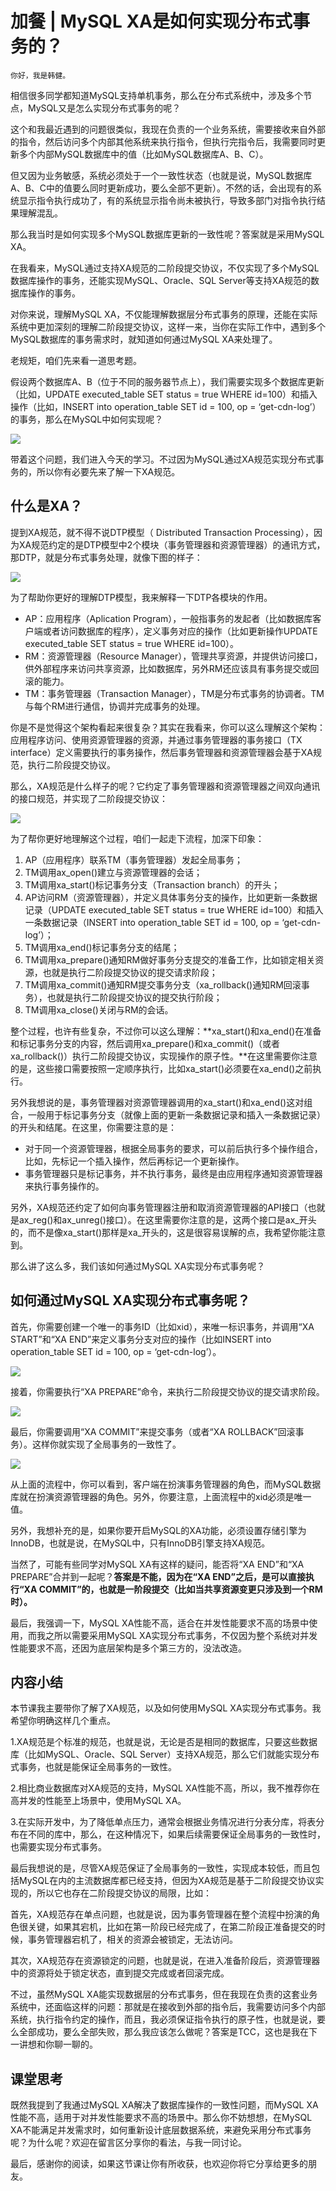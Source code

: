 # 加餐 | MySQL XA是如何实现分布式事务的？

    你好，我是韩健。

相信很多同学都知道MySQL支持单机事务，那么在分布式系统中，涉及多个节点，MySQL又是怎么实现分布式事务的呢？

这个和我最近遇到的问题很类似，我现在负责的一个业务系统，需要接收来自外部的指令，然后访问多个内部其他系统来执行指令，但执行完指令后，我需要同时更新多个内部MySQL数据库中的值（比如MySQL数据库A、B、C）。

但又因为业务敏感，系统必须处于一个一致性状态（也就是说，MySQL数据库A、B、C中的值要么同时更新成功，要么全部不更新）。不然的话，会出现有的系统显示指令执行成功了，有的系统显示指令尚未被执行，导致多部门对指令执行结果理解混乱。

那么我当时是如何实现多个MySQL数据库更新的一致性呢？答案就是采用MySQL XA。

在我看来，MySQL通过支持XA规范的二阶段提交协议，不仅实现了多个MySQL数据库操作的事务，还能实现MySQL、Oracle、SQL Server等支持XA规范的数据库操作的事务。

对你来说，理解MySQL XA，不仅能理解数据层分布式事务的原理，还能在实际系统中更加深刻的理解二阶段提交协议，这样一来，当你在实际工作中，遇到多个MySQL数据库的事务需求时，就知道如何通过MySQL XA来处理了。

老规矩，咱们先来看一道思考题。

假设两个数据库A、B（位于不同的服务器节点上），我们需要实现多个数据库更新（比如，UPDATE executed\_table SET status = true WHERE id=100）和插入操作（比如，INSERT into operation\_table SET id = 100, op = ‘get-cdn-log’）的事务，那么在MySQL中如何实现呢？

![](https://static001.geekbang.org/resource/image/92/e4/92164eafa6604e334b22d245d1543ce4.jpg)

带着这个问题，我们进入今天的学习。不过因为MySQL通过XA规范实现分布式事务的，所以你有必要先来了解一下XA规范。

## 什么是XA？

提到XA规范，就不得不说DTP模型（ Distributed Transaction Processing），因为XA规范约定的是DTP模型中2个模块（事务管理器和资源管理器）的通讯方式，那DTP，就是分布式事务处理，就像下图的样子：

![](https://static001.geekbang.org/resource/image/a0/93/a08794d4a09101fdc0789496a50db193.jpg)

为了帮助你更好的理解DTP模型，我来解释一下DTP各模块的作用。

*   AP：应用程序（Aplication Program），一般指事务的发起者（比如数据库客户端或者访问数据库的程序），定义事务对应的操作（比如更新操作UPDATE executed\_table SET status = true WHERE id=100）。
*   RM：资源管理器（Resource Manager），管理共享资源，并提供访问接口，供外部程序来访问共享资源，比如数据库，另外RM还应该具有事务提交或回滚的能力。
*   TM：事务管理器（Transaction Manager），TM是分布式事务的协调者。TM与每个RM进行通信，协调并完成事务的处理。

你是不是觉得这个架构看起来很复杂？其实在我看来，你可以这么理解这个架构：应用程序访问、使用资源管理器的资源，并通过事务管理器的事务接口（TX interface）定义需要执行的事务操作，然后事务管理器和资源管理器会基于XA规范，执行二阶段提交协议。

那么，XA规范是什么样子的呢？它约定了事务管理器和资源管理器之间双向通讯的接口规范，并实现了二阶段提交协议：

![](https://static001.geekbang.org/resource/image/4e/ed/4e6d8e0104c4b22e58c5a400323e94ed.jpg)

为了帮你更好地理解这个过程，咱们一起走下流程，加深下印象：

1.  AP（应用程序）联系TM（事务管理器）发起全局事务；
2.  TM调用ax\_open()建立与资源管理器的会话；
3.  TM调用xa\_start()标记事务分支（Transaction branch）的开头；
4.  AP访问RM（资源管理器），并定义具体事务分支的操作，比如更新一条数据记录（UPDATE executed\_table SET status = true WHERE id=100）和插入一条数据记录（INSERT into operation\_table SET id = 100, op = ‘get-cdn-log’）；
5.  TM调用xa\_end()标记事务分支的结尾；
6.  TM调用xa\_prepare()通知RM做好事务分支提交的准备工作，比如锁定相关资源，也就是执行二阶段提交协议的提交请求阶段；
7.  TM调用xa\_commit()通知RM提交事务分支（xa\_rollback()通知RM回滚事务），也就是执行二阶段提交协议的提交执行阶段；
8.  TM调用xa\_close()关闭与RM的会话。

整个过程，也许有些复杂，不过你可以这么理解：**xa\_start()和xa\_end()在准备和标记事务分支的内容，然后调用xa\_prepare()和xa\_commit()（或者xa\_rollback()）执行二阶段提交协议，实现操作的原子性。**在这里需要你注意的是，这些接口需要按照一定顺序执行，比如xa\_start()必须要在xa\_end()之前执行。

另外我想说的是，事务管理器对资源管理器调用的xa\_start()和xa\_end()这对组合，一般用于标记事务分支（就像上面的更新一条数据记录和插入一条数据记录）的开头和结尾。在这里，你需要注意的是：

*   对于同一个资源管理器，根据全局事务的要求，可以前后执行多个操作组合，比如，先标记一个插入操作，然后再标记一个更新操作。
*   事务管理器只是标记事务，并不执行事务，最终是由应用程序通知资源管理器来执行事务操作的。

另外，XA规范还约定了如何向事务管理器注册和取消资源管理器的API接口（也就是ax\_reg()和ax\_unreg()接口）。在这里需要你注意的是，这两个接口是ax\_开头的，而不是像xa\_start()那样是xa\_开头的，这是很容易误解的点，我希望你能注意到。

那么讲了这么多，我们该如何通过MySQL XA实现分布式事务呢？

## 如何通过MySQL XA实现分布式事务呢？

首先，你需要创建一个唯一的事务ID（比如xid），来唯一标识事务，并调用“XA START”和“XA END”来定义事务分支对应的操作（比如INSERT into operation\_table SET id = 100, op = ‘get-cdn-log’）。

![](https://static001.geekbang.org/resource/image/76/ca/76c1110506c7409c748f20e17ea23bca.jpg)

接着，你需要执行“XA PREPARE”命令，来执行二阶段提交协议的提交请求阶段。

![](https://static001.geekbang.org/resource/image/28/30/285e440ff3bee6b6c74eeaaa2b37c430.jpg)

最后，你需要调用“XA COMMIT”来提交事务（或者“XA ROLLBACK”回滚事务）。这样你就实现了全局事务的一致性了。

![](https://static001.geekbang.org/resource/image/16/93/169ae090f2b55c6e520ecf7424c0f293.jpg)

从上面的流程中，你可以看到，客户端在扮演事务管理器的角色，而MySQL数据库就在扮演资源管理器的角色。另外，你要注意，上面流程中的xid必须是唯一值。

另外，我想补充的是，如果你要开启MySQL的XA功能，必须设置存储引擎为 InnoDB，也就是说，在MySQL中，只有InnoDB引擎支持XA规范。

当然了，可能有些同学对MySQL XA有这样的疑问，能否将“XA END”和“XA PREPARE”合并到一起呢？**答案是不能，因为在“XA END”之后，是可以直接执行“XA COMMIT”的，也就是一阶段提交（比如当共享资源变更只涉及到一个RM时）。**

最后，我强调一下，MySQL XA性能不高，适合在并发性能要求不高的场景中使用，而我之所以需要采用MySQL XA实现分布式事务，不仅因为整个系统对并发性能要求不高，还因为底层架构是多个第三方的，没法改造。

## 内容小结

本节课我主要带你了解了XA规范，以及如何使用MySQL XA实现分布式事务。我希望你明确这样几个重点。

1.XA规范是个标准的规范，也就是说，无论是否是相同的数据库，只要这些数据库（比如MySQL、Oracle、SQL Server）支持XA规范，那么它们就能实现分布式事务，也就是能保证全局事务的一致性。

2.相比商业数据库对XA规范的支持，MySQL XA性能不高，所以，我不推荐你在高并发的性能至上场景中，使用MySQL XA。

3.在实际开发中，为了降低单点压力，通常会根据业务情况进行分表分库，将表分布在不同的库中，那么，在这种情况下，如果后续需要保证全局事务的一致性时，也需要实现分布式事务。

最后我想说的是，尽管XA规范保证了全局事务的一致性，实现成本较低，而且包括MySQL在内的主流数据库都已经支持，但因为XA规范是基于二阶段提交协议实现的，所以它也存在二阶段提交协议的局限，比如：

首先，XA规范存在单点问题，也就是说，因为事务管理器在整个流程中扮演的角色很关键，如果其宕机，比如在第一阶段已经完成了，在第二阶段正准备提交的时候，事务管理器宕机了，相关的资源会被锁定，无法访问。

其次，XA规范存在资源锁定的问题，也就是说，在进入准备阶段后，资源管理器中的资源将处于锁定状态，直到提交完成或者回滚完成。

不过，虽然MySQL XA能实现数据层的分布式事务，但在我现在负责的这套业务系统中，还面临这样的问题：那就是在接收到外部的指令后，我需要访问多个内部系统，执行指令约定的操作，而且，我必须保证指令执行的原子性，也就是说，要么全部成功，要么全部失败，那么我应该怎么做呢？答案是TCC，这也是我在下一讲想和你聊一聊的。

## 课堂思考

既然我提到了我通过MySQL XA解决了数据库操作的一致性问题，而MySQL XA性能不高，适用于对并发性能要求不高的场景中。那么你不妨想想，在MySQL XA不能满足并发需求时，如何重新设计底层数据系统，来避免采用分布式事务呢？为什么呢？欢迎在留言区分享你的看法，与我一同讨论。

最后，感谢你的阅读，如果这节课让你有所收获，也欢迎你将它分享给更多的朋友。
    